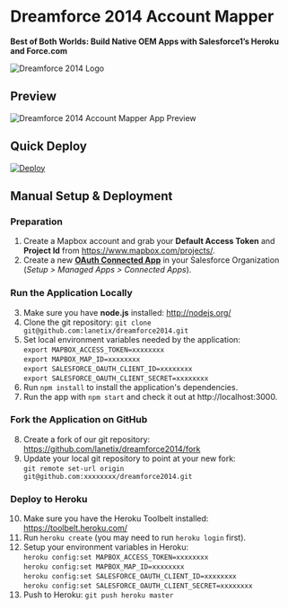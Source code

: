 # Dreamforce 2014 Account Mapper

**Best of Both Worlds: Build Native OEM Apps with Salesforce1’s Heroku and Force.com**

![Dreamforce 2014 Logo](http://www.pardot.com/wp-content/uploads/2014/07/dreamforce_banner_1200x300.jpg)

## Preview

![Dreamforce 2014 Account Mapper App Preview](https://www.dropbox.com/s/29bsxfwhxucy7ti/dreamforce14-app-preview.png?dl=1)

## Quick Deploy

[![Deploy](https://www.herokucdn.com/deploy/button.png)](https://heroku.com/deploy)

## Manual Setup & Deployment

### Preparation

1. Create a Mapbox account and grab your **Default Access Token** and **Project Id** from https://www.mapbox.com/projects/.
2. Create a new **[OAuth Connected App](https://help.salesforce.com/apex/HTViewHelpDoc?id=connected_app_create.htm)** in your Salesforce Organization (_Setup > Managed Apps > Connected Apps_).

### Run the Application Locally

3. Make sure you have **node.js** installed: http://nodejs.org/
4. Clone the git repository: `git clone git@github.com:lanetix/dreamforce2014.git`
5. Set local environment variables needed by the application:<br />`export MAPBOX_ACCESS_TOKEN=xxxxxxxx`<br />`export MAPBOX_MAP_ID=xxxxxxxx`<br />`export SALESFORCE_OAUTH_CLIENT_ID=xxxxxxxx`<br />`export SALESFORCE_OAUTH_CLIENT_SECRET=xxxxxxxx`
6. Run `npm install` to install the application's dependencies.
7. Run the app with `npm start` and check it out at http://localhost:3000.

### Fork the Application on GitHub

8. Create a fork of our git repository: https://github.com/lanetix/dreamforce2014/fork
9. Update your local git repository to point at your new fork:<br />`git remote set-url origin git@github.com:xxxxxxxx/dreamforce2014.git`

### Deploy to Heroku

10. Make sure you have the Heroku Toolbelt installed: https://toolbelt.heroku.com/
11. Run `heroku create` (you may need to run `heroku login` first).
12. Setup your environment variables in Heroku:<br />`heroku config:set MAPBOX_ACCESS_TOKEN=xxxxxxxx`<br />`heroku config:set MAPBOX_MAP_ID=xxxxxxxx`<br />`heroku config:set SALESFORCE_OAUTH_CLIENT_ID=xxxxxxxx`<br />`heroku config:set SALESFORCE_OAUTH_CLIENT_SECRET=xxxxxxxx`
13. Push to Heroku: `git push heroku master`
